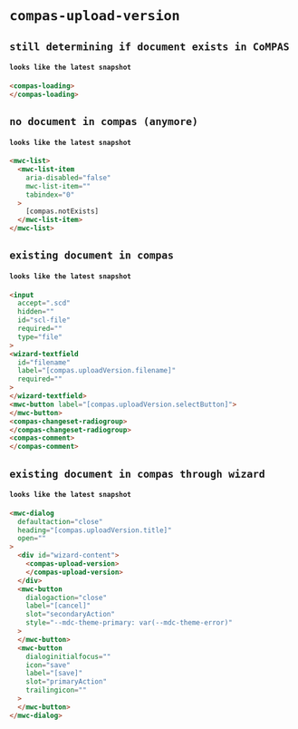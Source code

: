 # `compas-upload-version`

## `still determining if document exists in CoMPAS`

####   `looks like the latest snapshot`

```html
<compas-loading>
</compas-loading>

```

## `no document in compas (anymore)`

####   `looks like the latest snapshot`

```html
<mwc-list>
  <mwc-list-item
    aria-disabled="false"
    mwc-list-item=""
    tabindex="0"
  >
    [compas.notExists]
  </mwc-list-item>
</mwc-list>

```

## `existing document in compas`

####   `looks like the latest snapshot`

```html
<input
  accept=".scd"
  hidden=""
  id="scl-file"
  required=""
  type="file"
>
<wizard-textfield
  id="filename"
  label="[compas.uploadVersion.filename]"
  required=""
>
</wizard-textfield>
<mwc-button label="[compas.uploadVersion.selectButton]">
</mwc-button>
<compas-changeset-radiogroup>
</compas-changeset-radiogroup>
<compas-comment>
</compas-comment>

```

## `existing document in compas through wizard`

####   `looks like the latest snapshot`

```html
<mwc-dialog
  defaultaction="close"
  heading="[compas.uploadVersion.title]"
  open=""
>
  <div id="wizard-content">
    <compas-upload-version>
    </compas-upload-version>
  </div>
  <mwc-button
    dialogaction="close"
    label="[cancel]"
    slot="secondaryAction"
    style="--mdc-theme-primary: var(--mdc-theme-error)"
  >
  </mwc-button>
  <mwc-button
    dialoginitialfocus=""
    icon="save"
    label="[save]"
    slot="primaryAction"
    trailingicon=""
  >
  </mwc-button>
</mwc-dialog>

```

